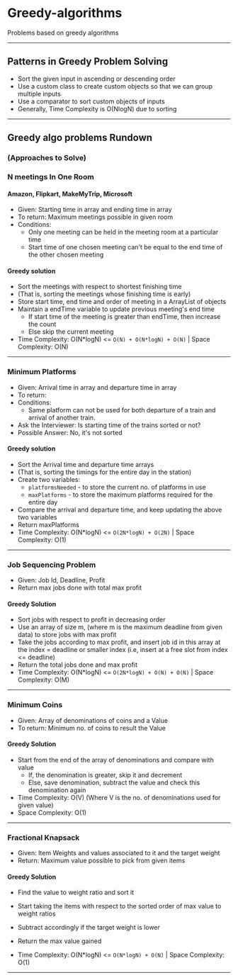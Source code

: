 # Greedy-algorithms 

Problems based on greedy algorithms


---

## Patterns in Greedy Problem Solving

- Sort the given input in ascending or descending order
- Use a custom class to create custom objects so that we can group multiple inputs
- Use a comparator to sort custom objects of inputs
- Generally, Time Complexity is O(NlogN) due to sorting

---


## Greedy algo problems Rundown
### (Approaches to Solve)

### N meetings In One Room
####  Amazon, Flipkart, MakeMyTrip, Microsoft 

- Given: Starting time in array and ending time in array 
- To return: Maximum meetings possible in given room 
- Conditions:
	- Only one meeting can be held in the meeting room at a particular time
	- Start time of one chosen meeting can't be equal to the end time of the other chosen meeting


#### Greedy solution

- Sort the meetings with respect to shortest finishing time
- (That is, sorting the meetings whose finishing time is early)
- Store start time, end time and order of meeting in a ArrayList of objects
- Maintain a endTime variable to update previous meeting's end time
	- If start time of the meeting is greater than endTime, then increase the count
	- Else skip the current meeting
- Time Complexity: O(N*logN) <= `O(N) + O(N*logN) + O(N)` | Space Complexity: O(N)


---


### Minimum Platforms

- Given: Arrival time in array and departure time in array 
- To return: 
- Conditions:
	- Same platform can not be used for both departure of a train and arrival of another train. 
- Ask the Interviewer: Is starting time of the trains sorted or not?
- Possible Answer: No, it's not sorted

#### Greedy solution

- Sort the Arrival time and departure time arrays
- (That is, sorting the timings for the entire day in the station)
- Create two variables:
	- `platformsNeeded` - to store the current no. of platforms in use
	-  `maxPlatforms` - to store the maximum platforms required for the entire day
- Compare the arrival and departure time, and keep updating the above two variables
- Return maxPlatforms
- Time Complexity: O(N*logN) <= `O(2N*logN) + O(2N)` | Space Complexity: O(1)


---


### Job Sequencing Problem

- Given: Job Id, Deadline, Profit
- Return max jobs done with total max profit

#### Greedy Solution

- Sort jobs with respect to profit in decreasing order
- Use an array of size m, (where m is the maximum deadline from given data) to store jobs with max profit
- Take the jobs according to max profit, and insert job id in this array at the index = deadline or smaller index (i.e, insert at a free slot from index <= deadline)
- Return the total jobs done and max profit
- Time Complexity: O(N*logN) <= `O(2N*logN) + O(N) + O(N)` | Space Complexity: O(M)


---

### Minimum Coins

- Given: Array of denominations of coins and a Value
- To return: Minimum no. of coins to result the Value

#### Greedy Solution

- Start from the end of the array of denominations and compare with value
	- If, the denomination is greater, skip it and decrement
	- Else, save denomination, subtract the value and check this denomination again
- Time Complexity: O(V) (Where V is the no. of denominations used for given value) 
- Space Complexity: O(1)


---

### Fractional Knapsack

- Given: Item Weights and values associated to it and the target weight
- Return: Maximum value possible to pick from given items

#### Greedy Solution

- Find the value to weight ratio and sort it
- Start taking the items with respect to the sorted order of max value to weight ratios
- Subtract accordingly if the target weight is lower
- Return the max value gained

- Time Complexity: O(N*logN) <= `O(N*logN) + O(N)` | Space Complexity: O(1)

---

